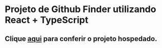 # Projeto de Github Finder utilizando React + TypeScript

<h2>Clique
    <a href="https://github-finder-react-ts.vercel.app/" target="_blank"
      >aqui</a
    >
    para conferir o projeto hospedado.</h2>
